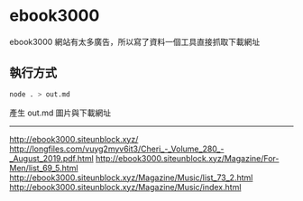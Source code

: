 # ebook3000

ebook3000 網站有太多廣告，所以寫了資料一個工具直接抓取下載網址

## 執行方式


```sh
node . > out.md
```

產生 out.md 圖片與下載網址

---
http://ebook3000.siteunblock.xyz/
http://longfiles.com/vuyg2myv6it3/Cheri_-_Volume_280_-_August_2019.pdf.html
http://ebook3000.siteunblock.xyz/Magazine/For-Men/list_69_5.html
http://ebook3000.siteunblock.xyz/Magazine/Music/list_73_2.html
http://ebook3000.siteunblock.xyz/Magazine/Music/index.html